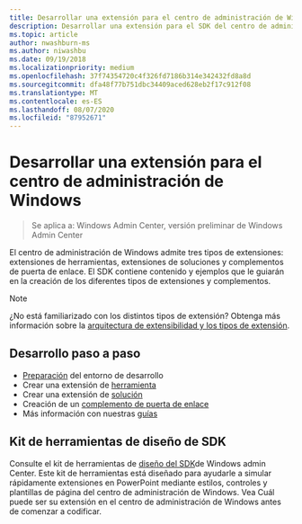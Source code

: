 ```yaml
---
title: Desarrollar una extensión para el centro de administración de Windows
description: Desarrollar una extensión para el SDK del centro de administración de Windows (proyecto Honolulu)
ms.topic: article
author: nwashburn-ms
ms.author: niwashbu
ms.date: 09/19/2018
ms.localizationpriority: medium
ms.openlocfilehash: 37f74354720c4f326fd7186b314e342432fd8a8d
ms.sourcegitcommit: dfa48f77b751dbc34409aced628eb2f17c912f08
ms.translationtype: MT
ms.contentlocale: es-ES
ms.lasthandoff: 08/07/2020
ms.locfileid: "87952671"
---
```

# <a name="develop-an-extension-for-windows-admin-center"></a>Desarrollar una extensión para el centro de administración de Windows

>Se aplica a: Windows Admin Center, versión preliminar de Windows Admin Center

El centro de administración de Windows admite tres tipos de extensiones: extensiones de herramientas, extensiones de soluciones y complementos de puerta de enlace. El SDK contiene contenido y ejemplos que le guiarán en la creación de los diferentes tipos de extensiones y complementos.

> [!NOTE]
> ¿No está familiarizado con los distintos tipos de extensión? Obtenga más información sobre la [arquitectura de extensibilidad y los tipos de extensión](understand-extensions.md).

## <a name="development-step-by-step"></a>Desarrollo paso a paso

- [Preparación](prepare-development-environment.md) del entorno de desarrollo
- Crear una extensión de [herramienta](develop-tool.md)
- Crear una extensión de [solución](develop-solution.md)
- Creación de un [complemento de puerta de enlace](develop-gateway-plugin.md)
- Más información con nuestras [guías](guides.md)

## <a name="sdk-design-toolkit"></a>Kit de herramientas de diseño de SDK

Consulte el kit de herramientas de [diseño del SDK](https://github.com/Microsoft/windows-admin-center-sdk/blob/master/WindowsAdminCenterDesignToolkit.zip)de Windows admin Center. Este kit de herramientas está diseñado para ayudarle a simular rápidamente extensiones en PowerPoint mediante estilos, controles y plantillas de página del centro de administración de Windows. Vea Cuál puede ser su extensión en el centro de administración de Windows antes de comenzar a codificar.
